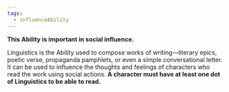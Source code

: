 ```yaml
---
tags:
  - influenceAbility
---
```

**This Ability is important in social influence.** 

Linguistics is the Ability used to compose works of writing—literary epics, poetic verse, propaganda pamphlets, or even a simple conversational letter. It can be used to influence the thoughts and feelings of characters who read the work using social actions. **A character must have at least one dot of Linguistics to be able to read.**